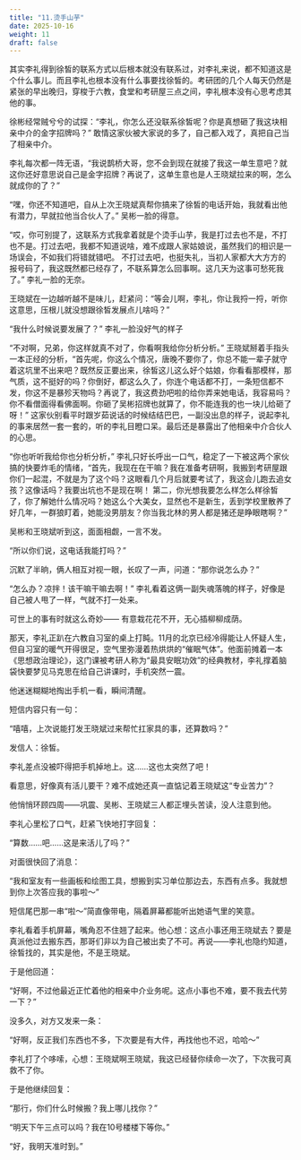 ```yaml
---
title: "11.烫手山芋"
date: 2025-10-16
weight: 11
draft: false
---
```


其实李礼得到徐皙的联系方式以后根本就没有联系过，对李礼来说，都不知道这是个什么事儿。而且李礼也根本没有什么事要找徐皙的。考研团的几个人每天仍然是紧张的早出晚归，穿梭于六教，食堂和考研屋三点之间，李礼根本没有心思考虑其他的事。

徐彬经常贼兮兮的试探：“李礼，你怎么还没联系徐皙呢？你是真想砸了我这块相亲中介的金字招牌吗？” 敢情这家伙被大家说的多了，自己都入戏了，真把自己当了相亲中介。

李礼每次都一阵无语，“我说鹊桥大哥，您不会到现在就接了我这一单生意吧？就这你还好意思说自己是金字招牌？再说了，这单生意也是人王晓斌拉来的啊，怎么就成你的了？”

“嘿，你还不知道吧，自从上次王晓斌真帮你搞来了徐皙的电话开始，我就看出他有潜力，早就拉他当合伙人了。” 吴彬一脸的得意。

“哎，你可别提了，这联系方式我拿着就是个烫手山芋，我是打过去也不是，不打也不是。打过去吧，我都不知道说啥，难不成跟人家姑娘说，虽然我们的相识是一场误会，不如我们将错就错吧。 不打过去吧，也挺失礼，当初人家都大大方方的报号码了，我这既然都已经存了，不联系算怎么回事啊。这几天为这事可愁死我了。” 李礼一脸的无奈。

王晓斌在一边越听越不是味儿，赶紧问：“等会儿啊，李礼，你让我捋一捋，听你这意思，压根儿就没想跟徐皙发展点儿啥吗？”

“我什么时候说要发展了？” 李礼一脸没好气的样子

“不对啊，兄弟，你这样就真不对了，你看啊我给你分析分析。” 王晓斌掰着手指头一本正经的分析，“首先呢，你这么个情况，唐晚不要你了，你总不能一辈子就守着这坑里不出来吧？既然反正要出来，徐皙这儿这么好个姑娘，你看看那模样，那气质，这不挺好的吗？你倒好，都这么久了，你连个电话都不打，一条短信都不发，你这不是暴殄天物吗？再说了，我这费劲吧啦的给你弄来她电话，我容易吗？你不看僧面得看佛面啊。你砸了吴彬招牌也就算了，你不能连我的也一块儿给砸了呀！” 这家伙别看平时跟岁茹说话的时候结结巴巴，一副没出息的样子，说起李礼的事来居然一套一套的，听的李礼目瞪口呆。最后还是暴露出了他相亲中介合伙人的心思。

“你也听听我给你也分析分析，” 李礼只好长呼出一口气，稳定了一下被这两个家伙搞的快要炸毛的情绪，“首先，我现在在干嘛？我在准备考研啊，我搬到考研屋跟你们一起混，不就是为了这个吗？这眼看几个月后就要考试了，我这会儿跑去追女孩？这像话吗？我要出坑也不是现在啊！ 第二，你光想我要怎么样怎么样徐皙了，你了解她什么情况吗？她这么个大美女，显然也不是新生，丢到学校里散养了好几年，一群狼盯着，她能没男朋友？你当我北林的男人都是猪还是睁眼瞎啊？”

吴彬和王晓斌听到这，面面相觑，一言不发。

“所以你们说，这电话我能打吗？”

沉默了半晌，俩人相互对视一眼，长叹了一声，问道：“那你说怎么办？”

“怎么办？凉拌！该干嘛干嘛去啊！” 李礼看着这俩一副失魂落魄的样子，好像是自己被人甩了一样，气就不打一处来。

可世上的事有时就这么奇妙—— 有意栽花花不开，无心插柳柳成荫。

那天，李礼正趴在六教自习室的桌上打盹。11月的北京已经冷得能让人怀疑人生，但自习室的暖气开得很足，空气里弥漫着热烘烘的“催眠气体”。他面前摊着一本《思想政治理论》，这门课被考研人称为“最具安眠功效”的经典教材，李礼撑着脑袋快要梦见马克思在给自己讲课时，手机突然一震。

他迷迷糊糊地掏出手机一看，瞬间清醒。

短信内容只有一句：

“嘻嘻，上次说能打发王晓斌过来帮忙扛家具的事，还算数吗？”

发信人：徐皙。

李礼差点没被吓得把手机掉地上。这……这也太突然了吧！

看意思，好像真有活儿要干？难不成她还真一直惦记着王晓斌这“专业苦力”？

他悄悄环顾四周——巩震、吴彬、王晓斌三人都正埋头苦读，没人注意到他。

李礼心里松了口气，赶紧飞快地打字回复：

“算数……吧……这是来活儿了吗？”

对面很快回了消息：

“我和室友有一些画板和绘图工具，想搬到实习单位那边去，东西有点多。我就想到你上次答应我的事啦～”

短信尾巴那一串“啦～”简直像带电，隔着屏幕都能听出她语气里的笑意。

李礼看着手机屏幕，嘴角忍不住翘了起来。他心想：这点小事还用王晓斌去？要是真派他过去搬东西，那哥们非以为自己被出卖了不可。再说——李礼也隐约知道，徐皙找的，其实是他，不是王晓斌。

于是他回道：

“好啊，不过他最近正忙着他的相亲中介业务呢。这点小事也不难，要不我去代劳一下？”

没多久，对方又发来一条：

“好啊，反正我们东西也不多，下次要是有大件，再找他也不迟，哈哈～”

李礼打了个哆嗦，心想：王晓斌啊王晓斌，我这已经替你续命一次了，下次我可真救不了你。

于是他继续回复：

“那行，你们什么时候搬？我上哪儿找你？”

“明天下午三点可以吗？我在10号楼楼下等你。”

“好，我明天准时到。”
